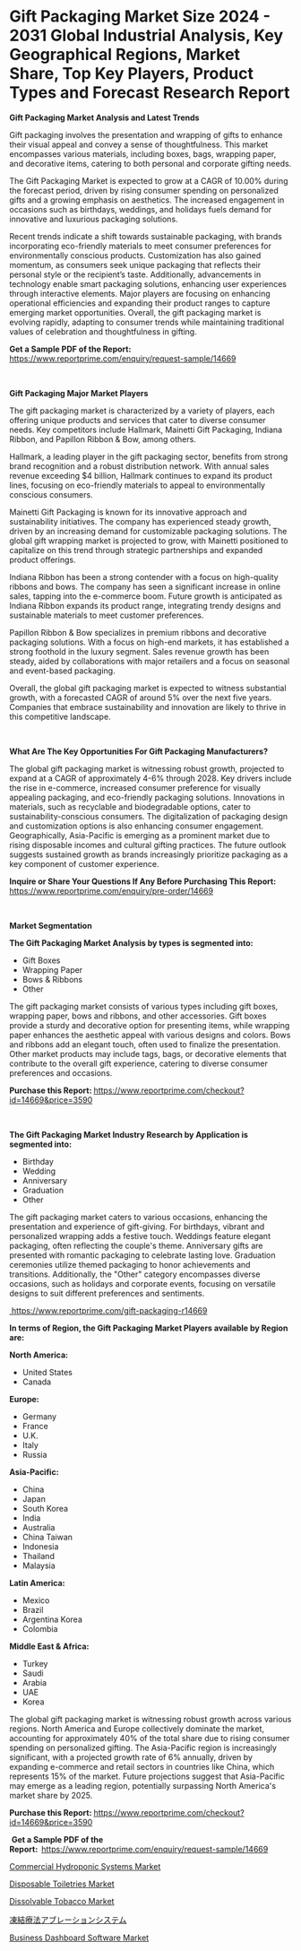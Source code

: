 <p><h1>Gift Packaging Market Size 2024 - 2031 Global Industrial Analysis, Key Geographical Regions, Market Share, Top Key Players, Product Types and Forecast Research Report</h1></p><p><strong>Gift Packaging Market Analysis and Latest Trends</strong></p>
<p><p>Gift packaging involves the presentation and wrapping of gifts to enhance their visual appeal and convey a sense of thoughtfulness. This market encompasses various materials, including boxes, bags, wrapping paper, and decorative items, catering to both personal and corporate gifting needs.</p><p>The Gift Packaging Market is expected to grow at a CAGR of 10.00% during the forecast period, driven by rising consumer spending on personalized gifts and a growing emphasis on aesthetics. The increased engagement in occasions such as birthdays, weddings, and holidays fuels demand for innovative and luxurious packaging solutions. </p><p>Recent trends indicate a shift towards sustainable packaging, with brands incorporating eco-friendly materials to meet consumer preferences for environmentally conscious products. Customization has also gained momentum, as consumers seek unique packaging that reflects their personal style or the recipient’s taste. Additionally, advancements in technology enable smart packaging solutions, enhancing user experiences through interactive elements. Major players are focusing on enhancing operational efficiencies and expanding their product ranges to capture emerging market opportunities. Overall, the gift packaging market is evolving rapidly, adapting to consumer trends while maintaining traditional values of celebration and thoughtfulness in gifting.</p></p>
<p><strong>Get a Sample PDF of the Report:&nbsp;</strong> <a href="https://www.reportprime.com/enquiry/request-sample/14669">https://www.reportprime.com/enquiry/request-sample/14669</a></p>
<p>&nbsp;</p>
<p><strong>Gift Packaging Major Market Players</strong></p>
<p><p>The gift packaging market is characterized by a variety of players, each offering unique products and services that cater to diverse consumer needs. Key competitors include Hallmark, Mainetti Gift Packaging, Indiana Ribbon, and Papillon Ribbon & Bow, among others.</p><p>Hallmark, a leading player in the gift packaging sector, benefits from strong brand recognition and a robust distribution network. With annual sales revenue exceeding $4 billion, Hallmark continues to expand its product lines, focusing on eco-friendly materials to appeal to environmentally conscious consumers.</p><p>Mainetti Gift Packaging is known for its innovative approach and sustainability initiatives. The company has experienced steady growth, driven by an increasing demand for customizable packaging solutions. The global gift wrapping market is projected to grow, with Mainetti positioned to capitalize on this trend through strategic partnerships and expanded product offerings.</p><p>Indiana Ribbon has been a strong contender with a focus on high-quality ribbons and bows. The company has seen a significant increase in online sales, tapping into the e-commerce boom. Future growth is anticipated as Indiana Ribbon expands its product range, integrating trendy designs and sustainable materials to meet customer preferences.</p><p>Papillon Ribbon & Bow specializes in premium ribbons and decorative packaging solutions. With a focus on high-end markets, it has established a strong foothold in the luxury segment. Sales revenue growth has been steady, aided by collaborations with major retailers and a focus on seasonal and event-based packaging.</p><p>Overall, the global gift packaging market is expected to witness substantial growth, with a forecasted CAGR of around 5% over the next five years. Companies that embrace sustainability and innovation are likely to thrive in this competitive landscape.</p></p>
<p>&nbsp;</p>
<p><strong>What Are The Key Opportunities For Gift Packaging Manufacturers?</strong></p>
<p><p>The global gift packaging market is witnessing robust growth, projected to expand at a CAGR of approximately 4-6% through 2028. Key drivers include the rise in e-commerce, increased consumer preference for visually appealing packaging, and eco-friendly packaging solutions. Innovations in materials, such as recyclable and biodegradable options, cater to sustainability-conscious consumers. The digitalization of packaging design and customization options is also enhancing consumer engagement. Geographically, Asia-Pacific is emerging as a prominent market due to rising disposable incomes and cultural gifting practices. The future outlook suggests sustained growth as brands increasingly prioritize packaging as a key component of customer experience.</p></p>
<p><strong>Inquire or Share Your Questions If Any Before Purchasing This Report:</strong> <a href="https://www.reportprime.com/enquiry/pre-order/14669">https://www.reportprime.com/enquiry/pre-order/14669</a></p>
<p>&nbsp;</p>
<p><strong>Market Segmentation</strong></p>
<p><strong>The Gift Packaging Market Analysis by types is segmented into:</strong></p>
<p><ul><li>Gift Boxes</li><li>Wrapping Paper</li><li>Bows & Ribbons</li><li>Other</li></ul></p>
<p><p>The gift packaging market consists of various types including gift boxes, wrapping paper, bows and ribbons, and other accessories. Gift boxes provide a sturdy and decorative option for presenting items, while wrapping paper enhances the aesthetic appeal with various designs and colors. Bows and ribbons add an elegant touch, often used to finalize the presentation. Other market products may include tags, bags, or decorative elements that contribute to the overall gift experience, catering to diverse consumer preferences and occasions.</p></p>
<p><strong>Purchase this Report:&nbsp;</strong><a href="https://www.reportprime.com/checkout?id=14669&price=3590">https://www.reportprime.com/checkout?id=14669&price=3590</a></p>
<p>&nbsp;</p>
<p><strong>The Gift Packaging Market Industry Research by Application is segmented into:</strong></p>
<p><ul><li>Birthday</li><li>Wedding</li><li>Anniversary</li><li>Graduation</li><li>Other</li></ul></p>
<p><p>The gift packaging market caters to various occasions, enhancing the presentation and experience of gift-giving. For birthdays, vibrant and personalized wrapping adds a festive touch. Weddings feature elegant packaging, often reflecting the couple's theme. Anniversary gifts are presented with romantic packaging to celebrate lasting love. Graduation ceremonies utilize themed packaging to honor achievements and transitions. Additionally, the "Other" category encompasses diverse occasions, such as holidays and corporate events, focusing on versatile designs to suit different preferences and sentiments.</p></p>
<p><a href="https://www.reportprime.com/gift-packaging-r14669">&nbsp;https://www.reportprime.com/gift-packaging-r14669</a></p>
<p><strong>In terms of Region, the Gift Packaging Market Players available by Region are:</strong></p>
<p>
    <p> <strong> North America: </strong>
        <ul>
            <li>United States</li>
            <li>Canada</li>
        </ul>
        </p> 
    <p> <strong> Europe: </strong>
        <ul>
            <li>Germany</li>
            <li>France</li>
            <li>U.K.</li>
            <li>Italy</li>
            <li>Russia</li>
        </ul>
        </p> 
    <p> <strong> Asia-Pacific: </strong>
        <ul>
            <li>China</li>
            <li>Japan</li>
            <li>South Korea</li>
            <li>India</li>
            <li>Australia</li>
            <li>China Taiwan</li>
            <li>Indonesia</li>
            <li>Thailand</li>
            <li>Malaysia</li>
        </ul>
        </p> 
    <p> <strong> Latin America: </strong>
        <ul>
            <li>Mexico</li>
            <li>Brazil</li>
            <li>Argentina Korea</li>
            <li>Colombia</li>
        </ul>
        </p> 
    <p> <strong> Middle East & Africa: </strong>
        <ul>
            <li>Turkey</li>
            <li>Saudi</li>
            <li>Arabia</li>
            <li>UAE</li>
            <li>Korea</li>
        </ul>
    </p>
    </p>
<p><p>The global gift packaging market is witnessing robust growth across various regions. North America and Europe collectively dominate the market, accounting for approximately 40% of the total share due to rising consumer spending on personalized gifting. The Asia-Pacific region is increasingly significant, with a projected growth rate of 6% annually, driven by expanding e-commerce and retail sectors in countries like China, which represents 15% of the market. Future projections suggest that Asia-Pacific may emerge as a leading region, potentially surpassing North America's market share by 2025.</p></p>
<p><strong>Purchase this Report: </strong><a href="https://www.reportprime.com/checkout?id=14669&price=3590">https://www.reportprime.com/checkout?id=14669&price=3590</a></p>
<p>&nbsp;<strong>Get a Sample PDF of the Report:&nbsp;&nbsp;</strong><a href="https://www.reportprime.com/enquiry/request-sample/14669">https://www.reportprime.com/enquiry/request-sample/14669</a></p>
<p><strong></strong></p>
<p><p><a href="https://issuu.com/reportprime-2/docs/commercial-hydroponic-systems-marke_cb22b189eba46b">Commercial Hydroponic Systems Market</a></p><p><a href="https://medium.com/@laishakutch/emerging-opportunities-and-challenges-in-the-global-disposable-toiletries-market-2024-2031-b2cfa44d484c">Disposable Toiletries Market</a></p><p><a href="https://medium.com/@laishakutch/the-comprehensive-dissolvable-tobacco-market-research-report-is-essential-for-understanding-657460245814">Dissolvable Tobacco Market</a></p><p><a href="https://medium.com/@jessicagtk0/cryotherapy-ablation-system-market-%E3%81%AF-%E3%82%B3%E3%82%B9%E3%83%88%E7%AE%A1%E7%90%86%E3%81%A8%E5%8A%B9%E7%8E%87%E5%90%91%E4%B8%8A%E3%82%92%E5%84%AA%E5%85%88%E3%81%97%E3%81%BE%E3%81%99-%E3%81%95%E3%82%89%E3%81%AB-%E5%A0%B1%E5%91%8A%E6%9B%B8%E3%81%AF%E5%B8%82%E5%A0%B4%E3%81%AE%E9%9C%80%E8%A6%81%E9%9D%A2%E3%81%A8%E4%BE%9B%E7%B5%A6%E9%9D%A2%E3%81%AE%E4%B8%A1%E6%96%B9%E3%82%92%E3%82%AB%E3%83%90%E3%83%BC%E3%81%97%E3%81%A6%E3%81%84%E3%81%BE%E3%81%99-cryotherapy-35445a787295">凍結療法アブレーションシステム</a></p><p><a href="https://www.linkedin.com/pulse/what-driving-global-business-dashboard-software-market-dive-rsosc?trackingId=ZPNdTQH7QAqup%2Fnni5BEGg%3D%3D">Business Dashboard Software Market</a></p></p>